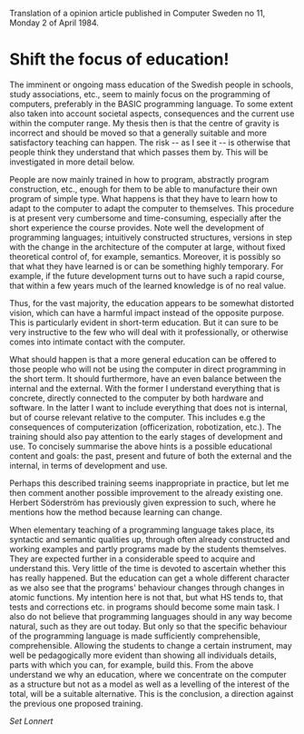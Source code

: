 
Translation of a opinion article
published in Computer Sweden no 11,
Monday 2 of April 1984.


# Shift the focus of education!

The imminent or ongoing mass education of the Swedish people in
schools, study associations, etc., seem to mainly focus on the programming
of computers, preferably in the BASIC programming language. To some
extent also taken into account societal aspects, consequences and the
current use within the computer range. My thesis then is that the centre
of gravity is incorrect and should be moved so that a generally suitable
and more satisfactory teaching can happen. The risk -- as I see it -- is
otherwise that people think they understand that which passes them by.
This will be investigated in more detail below.

People are now mainly trained in how to program, abstractly program
construction, etc., enough for them to be able to manufacture their own
program of simple type. What happens is that they have to learn how to adapt
to the computer to adapt the computer to themselves. This procedure is at
present very cumbersome and time-consuming, especially after the short
experience the course provides. Note well the development of programming
languages; intuitively constructed structures, versions in step with the
change in the architecture of the computer at large, without fixed theoretical
control of, for example, semantics. Moreover, it is possibly so that what they
have learned is or can be something highly temporary. For example, if the future
development turns out to have such a rapid course, that within a few years much
of the learned knowledge is of no real value.

Thus, for the vast majority, the education appears to be somewhat distorted
vision, which can have a harmful impact instead of the opposite purpose.
This is particularly evident in short-term education. But it can sure to be
very instructive to the few who will deal with it professionally, or otherwise
comes into intimate contact with the computer.

What should happen is that a more general education can be offered to those
people who will not be using the computer in direct programming in the short term.
It should furthermore, have an even balance between the internal and the external.
With the former I understand everything that is concrete, directly connected to
the computer by both hardware and software. In the latter I want to include everything
that does not is internal, but of course relevant relative to the computer. This
includes e.g the consequences of computerization (officerization, robotization, etc.).
The training should also pay attention to the early stages of development and use.
To concisely summarise the above hints is a possible educational
content and goals: the past, present and future of both the external and
the internal, in terms of development and use.

Perhaps this described training seems inappropriate in practice, but let me
then comment another possible improvement to the already existing one. Herbert
Söderström has previously given expression to such, where he mentions how the
method because learning can change.

When elementary teaching of a programming language takes place, its syntactic and
semantic qualities up, through often already constructed and working examples
and partly programs made by the students themselves. They are expected further in a
considerable speed to acquire and understand this. Very little of the time is devoted
to ascertain whether this has really happened. But the education can get a whole
different character as we also see that the programs' behaviour changes through
changes in atomic functions. My intention here is not that, but what HS
tends to, that tests and corrections etc. in programs should become some main task.
I also do not believe that programming languages should in any way become natural,
such as they are out today. But only so that the specific behaviour of the programming
language is made sufficiently comprehensible, comprehensible. Allowing the students to
change a certain instrument, may well be pedagogically more evident than showing all
individuals details, parts with which you can, for example, build this. From the above
understand we why an education, where we concentrate on the computer as a structure but
not as a model as well as a levelling of the interest of the total, will be
a suitable alternative. This is the conclusion, a direction against the previous one
proposed training.

*Set Lonnert*
